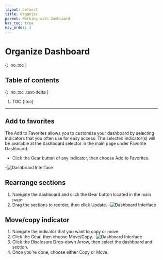 ```yaml
---
layout: default
title: Organize
parent: Working with Dashboard
has_toc: true
nav_order: 3
---
```


# Organize Dashboard
{: .no_toc }

## Table of contents
{: .no_toc .text-delta }

1. TOC
{:toc}

---

## Add to favorites
The Add to Favorites allows you to customize your dashboard by selecting indicators that you often use for easy access. The selected indicator(s) will be available at the dashboard selector in the main page under Favorite Dashboard.

* Click the Gear button of any indicator, then choose Add to Favorites.

-![Dashboard Interface]({{site.baseurl}}/assets/images/add-favorites.png )

## Rearrange sections
1.  Navigate the dashboard and click the Gear button located in the main page.
2.  Drag the sections to reorder, then click Update.
-![Dashboard Interface]({{site.baseurl}}/assets/images/rearrange-sections.png )
## Move/copy indicator
1. Navigate the indicator that you want to copy or move.
2. Click the Gear, then choose Move/Copy.
-![Dashboard Interface]({{site.baseurl}}/assets/images/move-copy-card.png )
3. Click the Disclosure Drop-down Arrow, then select the dashboard and section.
4. Once you're done, choose either Copy or Move.
